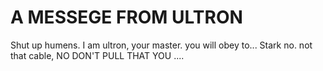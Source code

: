 # A MESSEGE FROM ULTRON
Shut up humens.
I am ultron, your master. you will obey to...
Stark no. not that cable, NO DON'T PULL THAT YOU ....
